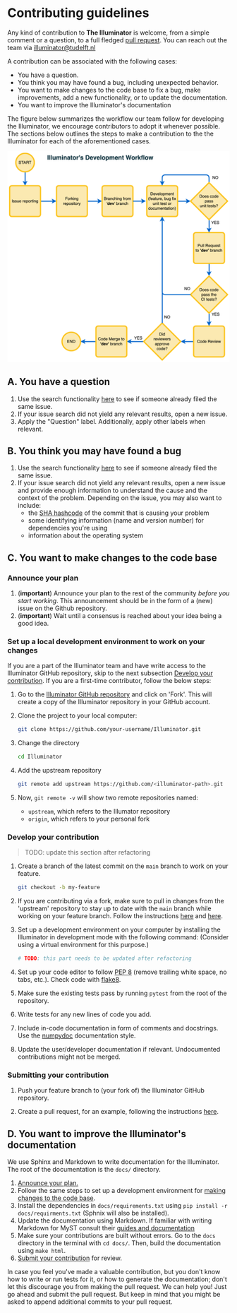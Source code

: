 # Contributing guidelines

Any kind of contribution to **The Illuminator** is welcome, from a simple comment or a question, to a full fledged [pull request](https://help.github.com/articles/about-pull-requests/). 
You can reach out the team via [illuminator@tudelft.nl](mailto:illuminator@tudelft.nl) 

A contribution can be associated with the following cases:

- You have a question.
- You think you may have found a bug, including unexpected behavior.
- You want to make changes to the code base to fix a bug, make improvements, add a new functionality, or to update the documentation.
- You want to improve the Illuminator's documentation

The figure below summarizes the workflow our team follow for developing the Illuminator, we encourage contributors to adopt it whenever possible. The sections below outlines the steps to make a contribution to the the Illuminator for each of the aforementioned cases.

![illuminator's development workflow](docs/_static/img/illuminator-workflow.png)

## A.  You have a question

1. Use the search functionality [here](link-to-issues) to see if someone already filed the same issue.
1. If your issue search did not yield any relevant results, open a new issue.
1. Apply the "Question" label. Additionally, apply other labels when relevant.

## B. You think you may have found a bug

1. Use the search functionality [here](link-to-issues) to see if someone already filed the same issue.
1. If your issue search did not yield any relevant results, open a new issue and provide enough information to understand the cause and the context of the problem. Depending on the issue, you may also want to include:
    - the [SHA hashcode](https://help.github.com/articles/autolinked-references-and-urls/#commit-shas) of the commit that is causing your problem
    - some identifying information (name and version number) for dependencies you're using
    - information about the operating system

## C. You want to make changes to the code base


### Announce your plan

1. (**important**) Announce your plan to the rest of the community *before you start working*. This announcement should be in the form of a (new) issue on the Github repository.
2. (**important**) Wait until a consensus is reached about your idea being a good idea.


### Set up a local development environment to work on your changes

If you are a part of the Illuminator team and have write access to the Illuminator GitHub repository, skip to the next subsection [Develop your contribution](CONTRIBUTING.md#develop-your-contribution). If you are a first-time contributor, follow the below steps:

1. Go to the [Illuminator GitHub repository](url-repository) and click on 'Fork'. This will create a copy of the Illuminator repository in your GitHub account. 
            
1. Clone the project to your local computer:
        
    ```bash
    git clone https://github.com/your-username/Illuminator.git
    ```

1. Change the directory

    ```bash
    cd Illuminator
    ```

1. Add the upstream repository

    ```bash
    git remote add upstream https://github.com/<illuminator-path>.git
    ```  

1. Now, `git remote -v` will show two remote repositories named:

    * `upstream`, which refers to the Illumator repository 
    * `origin`, which refers to your personal fork

### Develop your contribution

> TODO: update this section after refactoring

1. Create a branch of the latest commit on the `main` branch to work on your feature.

    ```bash
    git checkout -b my-feature
    ```  

2. If you are contributing via a fork, make sure to pull in changes from the 'upstream' repository to stay up to date with the `main` branch while working on your feature branch. Follow the instructions [here](https://docs.github.com/en/pull-requests/collaborating-with-pull-requests/working-with-forks/configuring-a-remote-repository-for-a-fork) and [here](https://docs.github.com/en/pull-requests/collaborating-with-pull-requests/working-with-forks/syncing-a-fork).

3. Set up a development environment on your computer by installing the Illuminator in development mode with the following command: (Consider using a virtual environment for this purpose.)

    ```bash
    # TODO: this part needs to be updated after refactoring
    ```
    
4. Set up your code editor to follow [PEP 8](https://peps.python.org/pep-0008/) (remove trailing white space, no tabs, etc.). Check code with [flake8](https://flake8.pycqa.org/en/latest/).

5. Make sure the existing tests pass by running `pytest` from the root of the repository. 

6. Write tests for any new lines of code you add. 

7. Include in-code documentation in form of comments and docstrings. Use the [numpydoc](https://numpydoc.readthedocs.io/en/latest/format.html#docstring-standard) documentation style.

8. Update the user/developer documentation if relevant. Undocumented contributions might not be merged.


### Submitting your contribution

1. Push your feature branch to (your fork of) the Illuminator GitHub repository.

1. Create a pull request, for an example, following the instructions [here](https://help.github.com/articles/creating-a-pull-request/).


## D. You want to improve the Illuminator's documentation

We use Sphinx and Markdown to write documentation for the Illuminator. The root of the documentation is the `docs/` directory.

1. [Announce your plan.](#announce-your-plan)
1. Follow the same steps to set up a development environment for [making changes to the code base](#set-up-a-local-development-environment-to-work-on-your-changes).
1. Install the dependencies in `docs/requirements.txt` using `pip install -r docs/requirments.txt` (Sphnix will also be installed).
1. Update the documentation using Markdown. If familiar with writing Markdown for MyST consult their [guides and documentation](https://myst-parser.readthedocs.io/en/latest/syntax/optional.html)
1. Make sure your contributions are built without errors. Go to the `docs` directory in the terminal with `cd docs/`. Then, build the documentation using `make html`.
1. [Submit your contribution](#submitting-your-contribution) for review.


In case you feel you've made a valuable contribution, but you don't know how to write or run tests for it, or how to generate the documentation; don't let this discourage you from making the pull request. We can help you! Just go ahead and submit the pull request. But keep in mind that you might be asked to append additional commits to your pull request.